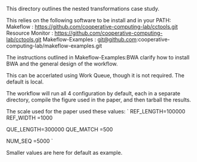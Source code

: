 This directory outlines the nested transformations case study.

This relies on the following software to be install and in your PATH:\
Makeflow : https://github.com/cooperative-computing-lab/cctools.git
Resource Monitor : https://github.com/cooperative-computing-lab/cctools.git
Makeflow-Examples : git@github.com:cooperative-computing-lab/makeflow-examples.git

The instructions outlined in Makeflow-Examples:BWA clarify how to install BWA
and the general design of the workflow.

This can be accerlated using Work Queue, though it is not required.
The default is local.

The workflow will run all 4 configuration by default, each in a 
separate directory, compile the figure used in the paper, and then
tarball the results.

The scale used for the paper used these values:
`
REF_LENGTH=100000
REF_WIDTH =1000

QUE_LENGTH=300000
QUE_MATCH =500

NUM_SEQ   =5000
`

Smaller values are here for default as example.
